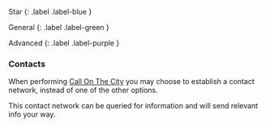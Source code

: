
Star
{: .label .label-blue }

General
{: .label .label-green }

Advanced
{: .label .label-purple }
### Contacts

When performing [Call On The City](Activities#Call%20On%20The%20City) you may choose to establish a contact network, instead of one of the other options.

This contact network can be queried for information and will send relevant info your way.